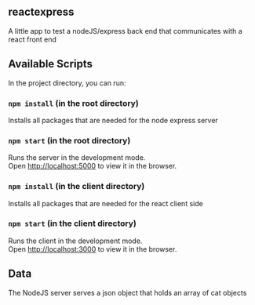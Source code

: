 ## reactexpress
A little app to test a nodeJS/express back end that communicates with a react front end 

## Available Scripts

In the project directory, you can run:

### `npm install` (in the root directory)

Installs all packages that are needed for the node express server

### `npm start` (in the root directory)

Runs the server in the development mode.<br />
Open [http://localhost:5000](http://localhost:5000) to view it in the browser.

### `npm install` (in the client directory)

Installs all packages that are needed for the react client side

### `npm start` (in the client directory)

Runs the client in the development mode.<br />
Open [http://localhost:3000](http://localhost:3000) to view it in the browser.

## Data

The NodeJS server serves a json object that holds an array of cat objects
